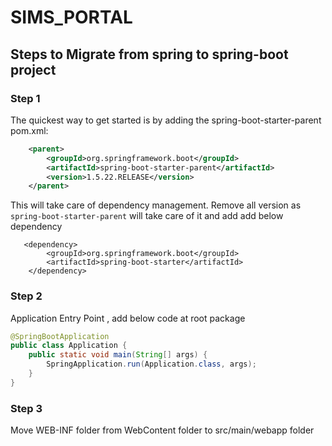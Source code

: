 # SIMS_PORTAL

## Steps to Migrate from spring to spring-boot project

### Step 1
The quickest way to get started is by adding the spring-boot-starter-parent pom.xml:

```xml
	<parent>
	    <groupId>org.springframework.boot</groupId>
	    <artifactId>spring-boot-starter-parent</artifactId>
	    <version>1.5.22.RELEASE</version>
	</parent>
```
This will take care of dependency management. Remove all version as `spring-boot-starter-parent` will take care of it and add add below dependency

       <dependency>
			<groupId>org.springframework.boot</groupId>
			<artifactId>spring-boot-starter</artifactId>
		</dependency>		

### Step 2
Application Entry Point , add below code at root package

```java
@SpringBootApplication
public class Application {
    public static void main(String[] args) {
        SpringApplication.run(Application.class, args);
    }
}
```
### Step 3
Move WEB-INF folder from WebContent folder to src/main/webapp folder


